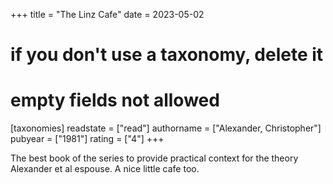 +++
title = "The Linz Cafe"
date = 2023-05-02
# if you don't use a taxonomy, delete it
# empty fields not allowed
[taxonomies]
  readstate = ["read"]
  authorname = ["Alexander, Christopher"]
  pubyear = ["1981"]
  rating = ["4"]
+++

The best book of the series to provide practical context for the theory Alexander et al espouse. A nice little cafe too.